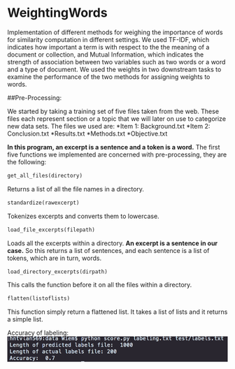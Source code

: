 # WeightingWords

Implementation of different methods for weighing the importance of words for similarity computation in different settings. We used TF-IDF, which indicates how important a term is with respect to the the meaning of a document or collection, and Mutual Information, which indicates the strength of association between two variables such as two words or a word and a type of document. We used the weights in two downstream tasks to examine the performance of the two methods for assigning weights to words.


##Pre-Processing:

We started by taking a training set of five files taken from the web. These files each represent  section or a topic that we will later on use to categorize new data sets. The files we used are:<return>
*Item 1: Background.txt
*Item 2: Conclusion.txt
*Results.txt
*Methods.txt
*Objective.txt

**In this program, an excerpt is a sentence and a token is a word.**<return>
The first five functions we implemented are concerned with pre-processing, they are the following:

```python
get_all_files(directory)
```
Returns a list of all the file names in a directory.
```python
standardize(rawexcerpt)
```
Tokenizes excerpts and converts them to lowercase.
```python
load_file_excerpts(filepath)
```
Loads all the excerpts within a directory. **An excerpt is a sentence in our case.** So this returns a list of sentences, and each sentence is a list of tokens, which are in turn, words. 
```python
load_directory_excerpts(dirpath)
```
This calls the function before it on all the files within a directory.
```python
flatten(listoflists)
```
This function simply return a flattened list. It takes a list of lists and it returns a simple list.<return>


Accuracy of labeling:
![Alt text](/s1.png?raw=true "Screenshot1")
